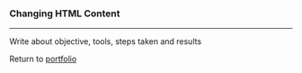 ### Changing HTML Content
***

Write about objective, tools, steps taken and results
 
 
Return to [portfolio](../../../../) 
